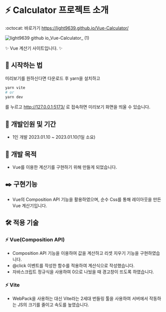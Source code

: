 # :zap: Calculator 프로젝트 소개
:octocat: 바로가기 https://light9639.github.io/Vue-Calculator/

![light9639 github io_Vue-Calculator_ (1)](https://user-images.githubusercontent.com/95972251/211576884-7236ebd8-4c19-400b-a0e2-4328de089003.png)

:sparkles: Vue 계산기 사이트입니다. :sparkles:

## :rocket: 시작하는 법
미리보기를 원하신다면 다운로드 후 yarn을 설치하고
```bash
yarn vite
# or
yarn dev
```
를 누르고 http://127.0.0.1:5173/ 로 접속하면 미리보기 화면을 띄울 수 있습니다.
## :calendar: 개발인원 및 기간
- 1인 개발 2023.01.10 ~ 2023.01.10(1일 소요)
## :dart: 개발 목적
- Vue를 이용한 계산기를 구현하기 위해 만들게 되었습니다.
## :black_nib: 구현기능
- Vue의 Composition API 기능을 활용하였으며, 순수 Css를 통해 레이아웃을 만든 Vue 계산기입니다.
## :hammer_and_wrench: 적용 기술
### :zap: Vue(Composition API)
- Composition API 기능을 이용하여 값을 계산하고 리셋 지우기 기능을 구현하였습니다.
- @click 이벤트를 작성한 함수를 적용하여 계산식으로 작성했습니다.
- 자바스크립트 정규식을 사용하여 0으로 나눴을 때 경고창이 뜨도록 하였습니다.
### :zap: Vite
- WebPack을 사용하는 대신 Vite라는 2세대 번들링 툴을 사용하여 서버에서 작동하는 JS의 크기를 줄이고 속도를 높였습니다.

